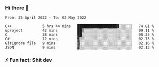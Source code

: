### Hi there 👋
<!--START_SECTION:waka-->

```text
From: 25 April 2022 - To: 02 May 2022

C++              5 hrs 44 mins   ██████████████████▓░░░░░░   74.81 %
uproject         42 mins         ██▒░░░░░░░░░░░░░░░░░░░░░░   09.11 %
C                38 mins         ██░░░░░░░░░░░░░░░░░░░░░░░   08.33 %
C#               12 mins         ▓░░░░░░░░░░░░░░░░░░░░░░░░   02.73 %
GitIgnore file   9 mins          ▓░░░░░░░░░░░░░░░░░░░░░░░░   02.16 %
JSON             9 mins          ▓░░░░░░░░░░░░░░░░░░░░░░░░   02.13 %
```

<!--END_SECTION:waka-->
<!--
**TG4LAaron/TG4LAaron** is a ✨ _special_ ✨ repository because its `README.md` (this file) appears on your GitHub profile.

Here are some ideas to get you started:

- 🔭 I’m currently working on ...
- 🌱 I’m currently learning ...
- 👯 I’m looking to collaborate on ...
- 🤔 I’m looking for help with ...
- 💬 Ask me about ...
- 📫 How to reach me: ...
- 😄 Pronouns: ...
- ⚡ Fun fact: ...
-->
### ⚡ Fun fact: Shit dev
